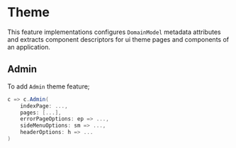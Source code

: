 # Theme

This feature implementations configures `DomainModel` metadata attributes and
extracts component descriptors for ui theme pages and components of an
application.

## Admin

To add `Admin` theme feature;

```csharp
c => c.Admin(
    indexPage: ...,
    pages: [...],
    errorPageOptions: ep => ...,
    sideMenuOptions: sm => ...,
    headerOptions: h => ...
)
```
